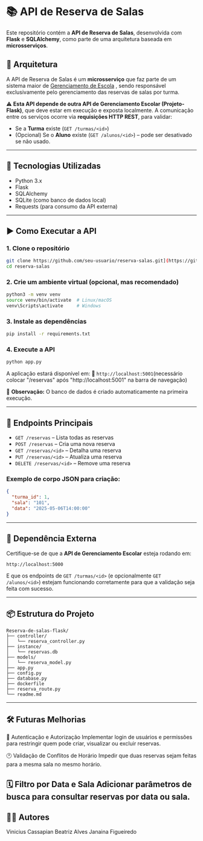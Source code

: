 # 📚 API de Reserva de Salas

Este repositório contém a **API de Reserva de Salas**, desenvolvida com **Flask** e **SQLAlchemy**, como parte de uma arquitetura baseada em **microsserviços**.

## 🧩 Arquitetura

A API de Reserva de Salas é um **microsserviço** que faz parte de um sistema maior de [Gerenciamento de Escola](https://github.com/viniciuscassapian/Projeto-Flask.git)
, sendo responsável exclusivamente pelo gerenciamento das reservas de salas por turma.

⚠️ **Esta API depende de outra API de Gerenciamento Escolar (Projeto-Flask)**, que deve estar em execução e exposta localmente. A comunicação entre os serviços ocorre via **requisições HTTP REST**, para validar:

- Se a **Turma** existe (`GET /turmas/<id>`)
- (Opcional) Se o **Aluno** existe (`GET /alunos/<id>`) – pode ser desativado se não usado.

---

## 🚀 Tecnologias Utilizadas

- Python 3.x
- Flask
- SQLAlchemy
- SQLite (como banco de dados local)
- Requests (para consumo da API externa)

---

## ▶️ Como Executar a API

### 1. Clone o repositório

```bash
git clone https://github.com/seu-usuario/reserva-salas.git](https://github.com/viniciuscassapian/Reserva-de-Sala.git
cd reserva-salas
```

### 2. Crie um ambiente virtual (opcional, mas recomendado)

```bash
python3 -m venv venv
source venv/bin/activate  # Linux/macOS
venv\Scripts\activate     # Windows
```

### 3. Instale as dependências

```bash
pip install -r requirements.txt
```

### 4. Execute a API

```bash
python app.py
```

A aplicação estará disponível em:
📍 `http://localhost:5001`(necessário colocar "/reservas" após "http://localhost:5001" na barra de navegação)

📝 **Observação:** O banco de dados é criado automaticamente na primeira execução.

---

## 📡 Endpoints Principais

- `GET /reservas` – Lista todas as reservas
- `POST /reservas` – Cria uma nova reserva
- `GET /reservas/<id>` – Detalha uma reserva
- `PUT /reservas/<id>` – Atualiza uma reserva
- `DELETE /reservas/<id>` – Remove uma reserva

### Exemplo de corpo JSON para criação:

```json
{
  "turma_id": 1,
  "sala": "101",
  "data": "2025-05-06T14:00:00"
}
```

---

## 🔗 Dependência Externa

Certifique-se de que a **API de Gerenciamento Escolar** esteja rodando em:

```
http://localhost:5000
```

E que os endpoints de `GET /turmas/<id>` (e opcionalmente `GET /alunos/<id>`) estejam funcionando corretamente para que a validação seja feita com sucesso.

---

## 📦 Estrutura do Projeto

```
Reserva-de-salas-flask/
├── controller/
│   └── reserva_controller.py     
├── instance/
│   └── reservas.db              
├── models/
│   └── reserva_model.py          
├── app.py                        
├── config.py                     
├── database.py                   
├── dockerfile                    
├── reserva_route.py              
└── readme.md                     

```

---

## 🛠️ Futuras Melhorias

🔐 Autenticação e Autorização
Implementar login de usuários e permissões para restringir quem pode criar, visualizar ou excluir reservas.

🕐 Validação de Conflitos de Horário
Impedir que duas reservas sejam feitas para a mesma sala no mesmo horário.

🗓️ Filtro por Data e Sala
Adicionar parâmetros de busca para consultar reservas por data ou sala.
---

## 🧑‍💻 Autores

Vinicius Cassapian
Beatriz Alves
Janaina Figueiredo
